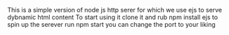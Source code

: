 This is a simple version of node js  http serer  for which we use ejs to serve dybnamic html content
To start using it clone it and rub npm install ejs
to spin up the serever run  npm start
 you can change the port to your liking